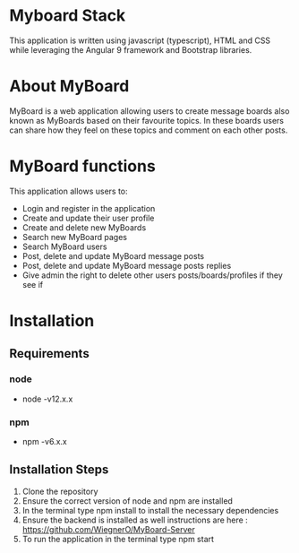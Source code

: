 # Myboard Stack
This application is written using javascript (typescript), HTML and CSS while leveraging the Angular 9 framework and Bootstrap libraries. 

# About MyBoard
MyBoard is a web application allowing users to create message boards also known as MyBoards based on their favourite topics. In these boards users can share how they feel on these topics and comment on each other posts.

# MyBoard functions
This application allows users to: <br>
- Login and register in the application
- Create and update their user profile
- Create and delete new MyBoards 
- Search new MyBoard pages
- Search MyBoard users
- Post, delete and update MyBoard message posts
- Post, delete and update MyBoard message posts replies
- Give admin the right to delete other users posts/boards/profiles if they see if

# Installation
## Requirements
### node
- node -v12.x.x
### npm
- npm -v6.x.x

## Installation Steps
1. Clone the repository
2. Ensure the correct version of node and npm are installed
3. In the terminal type npm install to install the necessary dependencies 
4. Ensure the backend is installed as well instructions are here : https://github.com/WiegnerO/MyBoard-Server
5. To run the application in the terminal type npm start
